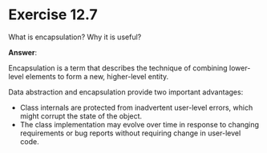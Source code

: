 # Exercise 12.7

What is encapsulation? Why it is useful?

**Answer**:

Encapsulation is a term that describes the technique of combining lower-level elements to form a new, higher-level entity.

Data abstraction and encapsulation provide two important advantages:

- Class internals are protected from inadvertent user-level errors, which might corrupt the state of the object.
- The class implementation may evolve over time in response to changing requirements or bug reports without requiring change in user-level code.